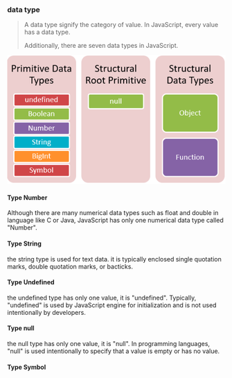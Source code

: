 ### data type

> A data type signify the category of value. In JavaScript, every value has a data type. 
> 
> Additionally, there are seven data types in JavaScript.


![img_2.png](images/img_2.png)

#### Type Number

Although there are many numerical data types such as float and double in language like C or Java,
JavaScript has only one numerical data type called "Number".

#### Type String

the string type is used for text data. 
it is typically enclosed single quotation marks, double quotation marks, or bacticks.

#### Type Undefined

the undefined type has only one value, it is "undefined".
Typically, "undefined" is used by JavaScript engine for initialization and is not used intentionally by developers. 

#### Type null

the null type has only one value, it is "null".
In programming languages, "null" is used intentionally to specify that a value is empty or has no value. 

#### Type Symbol
